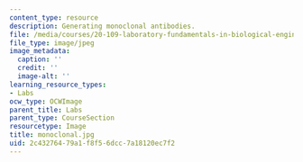 ```yaml
---
content_type: resource
description: Generating monoclonal antibodies.
file: /media/courses/20-109-laboratory-fundamentals-in-biological-engineering-fall-2007/2c43276479a1f8f56dcc7a18120ec7f2_monoclonal.jpg
file_type: image/jpeg
image_metadata:
  caption: ''
  credit: ''
  image-alt: ''
learning_resource_types:
- Labs
ocw_type: OCWImage
parent_title: Labs
parent_type: CourseSection
resourcetype: Image
title: monoclonal.jpg
uid: 2c432764-79a1-f8f5-6dcc-7a18120ec7f2
---
```

